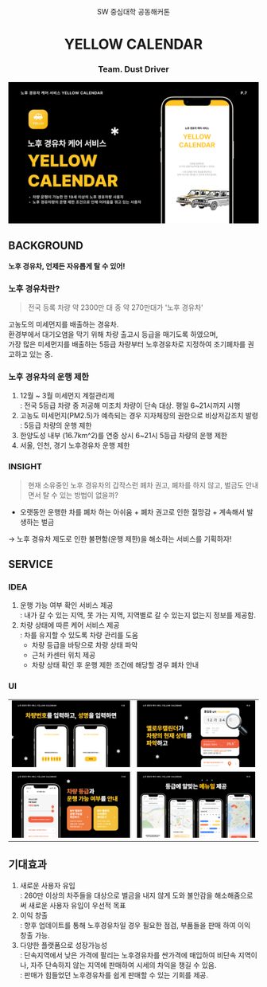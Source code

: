 <div align=center> 
  
SW 중심대학 공동해커톤
# YELLOW CALENDAR
### Team. Dust Driver

</div>

![./img/main.png](https://github.com/SWUnivHack2023-Team24/.github/blob/main/profile/img/main.png?raw=true)

## BACKGROUND

**노후 경유차, 언제든 자유롭게 탈 수 있어!**

### 노후 경유차란?

> 전국 등록 차량 약 2300만 대 중 약 270만대가 '노후 경유차'

고농도의 미세먼지를 배출하는 경유차. <br>
환경부에서 대기오염을 막기 위해 차량 출고시 등급을 매기도록 하였으며, <br>
가장 많은 미세먼지를 배출하는 5등급 차량부터 노후경유차로 지정하여 조기폐차를 권고하고 있는 중.

### 노후 경유차의 운행 제한

1. 12월 ~ 3월 미세먼지 계절관리제 <br>
   : 전국 5등급 차량 중 저공해 미조치 차량이 단속 대상. 평일 6~21시까지 시행
2. 고농도 미세먼지(PM2.5)가 예측되는 경우 지자체장의 권한으로 비상저감조치 발령 <br>
   : 5등급 차량의 운행 제한
3. 한양도성 내부 (16.7km^2)를 연중 상시 6~21시 5등급 차량의 운행 제한
4. 서울, 인천, 경기 노후경유차 운행 제한

### INSIGHT

> 현재 소유중인 노후 경유차의 갑작스런 폐차 권고, 폐차를 하지 않고, 벌금도 안내면서 탈 수 있는 방법이 없을까?

- 오랫동안 운행한 차를 폐차 하는 아쉬움 + 폐차 권고로 인한 절망감 + 계속해서 발생하는 벌금

→ 노후 경유차 제도로 인한 불편함(운행 제한)을 해소하는 서비스를 기획하자!

## SERVICE

### IDEA

1. 운행 가능 여부 확인 서비스 제공 <br>
   : 내가 갈 수 있는 지역, 못 가는 지역, 지역별로 갈 수 있는지 없는지 정보를 제공함.
2. 차량 상태에 따른 케어 서비스 제공 <br>
   : 차를 유지할 수 있도록 차량 관리를 도움
   - 차량 등급을 바탕으로 차량 상태 파악
   - 근처 카센터 위치 제공
   - 차량 상태 확인 후 운행 제한 조건에 해당할 경우 폐차 안내

### UI

|                      |                      |
| -------------------- | -------------------- |
| ![1](https://github.com/SWUnivHack2023-Team24/.github/blob/main/profile/img/des1.png?raw=true) | ![2](https://github.com/SWUnivHack2023-Team24/.github/blob/main/profile/img/des2.png?raw=true) |
| ![3](https://github.com/SWUnivHack2023-Team24/.github/blob/main/profile/img/des3.png?raw=true) | ![4](https://github.com/SWUnivHack2023-Team24/.github/blob/main/profile/img/des4.png?raw=true) |

## 기대효과

1. 새로운 사용자 유입 <br>
   : 260만 이상의 차주들을 대상으로 벌금을 내지 않게 도와 불안감을 해소해줌으로써 새로운 사용자 유입이 우선적 목표
2. 이익 창출 <br>
   : 향후 업데이트를 통해 노후경유차일 경우 필요한 점검, 부품들을 판매 하여 이익 창출 가능.
3. 다양한 플랫폼으로 성장가능성 <br>
   : 단속지역에서 낮은 가격에 팔리는 노후경유차를 싼가격에 매입하여 비단속 지역이나, 자주 단속하지 않는 지역에 판매하여 시세의 차익을 챙길 수 있음. <br>
   : 판매가 힘들었던 노후경유차를 쉽게 판매할 수 있는 기회를 제공.
